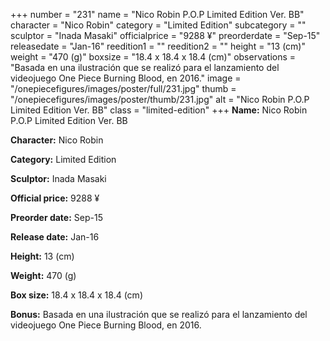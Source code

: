 +++
number = "231"
name = "Nico Robin P.O.P Limited Edition Ver. BB"
character = "Nico Robin"
category = "Limited Edition"
subcategory = ""
sculptor = "Inada Masaki"
officialprice = "9288 ¥"
preorderdate = "Sep-15"
releasedate = "Jan-16"
reedition1 = ""
reedition2 = ""
height = "13 (cm)"
weight = "470 (g)"
boxsize = "18.4 x 18.4 x 18.4 (cm)"
observations = "Basada en una ilustración que se realizó para el lanzamiento del videojuego One Piece Burning Blood, en 2016."
image = "/onepiecefigures/images/poster/full/231.jpg"
thumb = "/onepiecefigures/images/poster/thumb/231.jpg"
alt = "Nico Robin P.O.P Limited Edition Ver. BB"
class = "limited-edition"
+++
**Name:** Nico Robin P.O.P Limited Edition Ver. BB

**Character:** Nico Robin

**Category:** Limited Edition 

**Sculptor:** Inada Masaki

**Official price:** 9288 ¥

**Preorder date:** Sep-15

**Release date:** Jan-16

**Height:** 13 (cm)

**Weight:** 470 (g)

**Box size:** 18.4 x 18.4 x 18.4 (cm)

**Bonus:** Basada en una ilustración que se realizó para el lanzamiento del videojuego One Piece Burning Blood, en 2016.